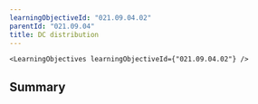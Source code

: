 ```yaml
---
learningObjectiveId: "021.09.04.02"
parentId: "021.09.04"
title: DC distribution
---
```


```tsx eval
<LearningObjectives learningObjectiveId={"021.09.04.02"} />
```

## Summary
